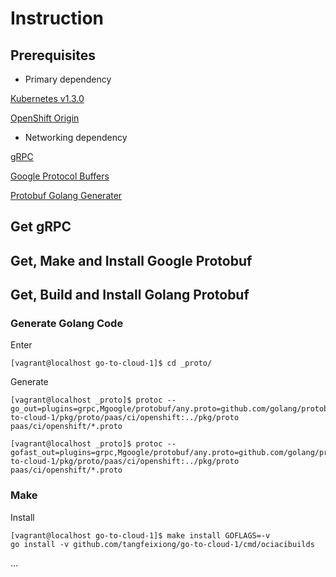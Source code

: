 # Instruction

## Prerequisites

* Primary dependency

[Kubernetes v1.3.0](https://github.com/kubernetes/kubernetes)

[OpenShift Origin](https://github.com/openshift/origin)

* Networking dependency

[gRPC](https://github.com/grpc/grpc)

[Google Protocol Buffers](https://github.com/google/protobuf)

[Protobuf Golang Generater](https://github.com/golang/protobuf)

## Get gRPC

## Get, Make and Install Google Protobuf

## Get, Build and Install Golang Protobuf

### Generate Golang Code

Enter

    [vagrant@localhost go-to-cloud-1]$ cd _proto/

Generate

    [vagrant@localhost _proto]$ protoc --go_out=plugins=grpc,Mgoogle/protobuf/any.proto=github.com/golang/protobuf/ptypes/any,Mpaas/ci/openshift=github.com/tangfeixiong/go-to-cloud-1/pkg/proto/paas/ci/openshift:../pkg/proto paas/ci/openshift/*.proto

    [vagrant@localhost _proto]$ protoc --gofast_out=plugins=grpc,Mgoogle/protobuf/any.proto=github.com/golang/protobuf/ptypes/any,Mpaas/ci/openshift=github.com/tangfeixiong/go-to-cloud-1/pkg/proto/paas/ci/openshift:../pkg/proto paas/ci/openshift/*.proto


### Make

Install

    [vagrant@localhost go-to-cloud-1]$ make install GOFLAGS=-v
    go install -v github.com/tangfeixiong/go-to-cloud-1/cmd/ociacibuilds

...


